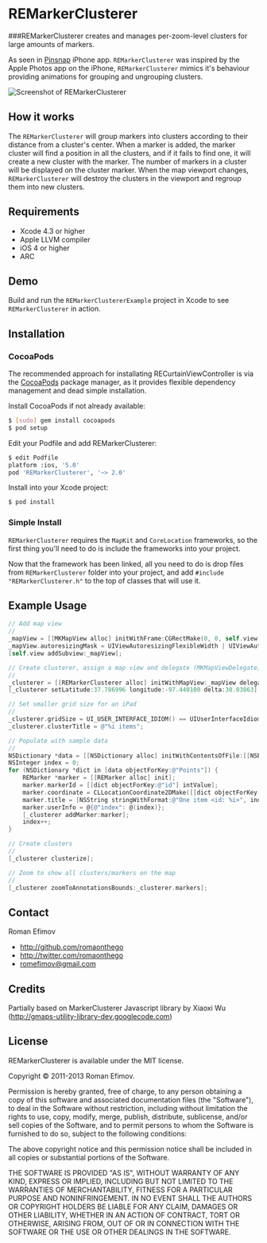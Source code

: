 # REMarkerClusterer
###REMarkerClusterer creates and manages per-zoom-level clusters for large amounts of markers.

As seen in [Pinsnap](http://itunes.apple.com/us/app/pinsnap/id457407067?mt=8) iPhone app. `REMarkerClusterer` was inspired by the Apple Photos app on the iPhone, `REMarkerClusterer` mimics it's behaviour providing animations for grouping and ungrouping clusters.

![Screenshot of REMarkerClusterer](https://github.com/romaonthego/REMarkerClusterer/raw/master/Screenshot.png "REMarkerClusterer Screenshot")

## How it works
The `REMarkerClusterer` will group markers into clusters according to their distance from a cluster's center. When a marker is added, the marker cluster will find a position in all the clusters, and if it fails to find one, it will create a new cluster with the marker. The number of markers in a cluster will be displayed on the cluster marker. When the map viewport changes, `REMarkerClusterer` will destroy the clusters in the viewport and regroup them into new clusters.

## Requirements
* Xcode 4.3 or higher
* Apple LLVM compiler
* iOS 4 or higher
* ARC

## Demo

Build and run the `REMarkerClustererExample` project in Xcode to see `REMarkerClusterer` in action.

## Installation

### CocoaPods

The recommended approach for installating RECurtainViewController is via the [CocoaPods](http://cocoapods.org/) package manager, as it provides flexible dependency management and dead simple installation.

Install CocoaPods if not already available:

``` bash
$ [sudo] gem install cocoapods
$ pod setup
```

Edit your Podfile and add REMarkerClusterer:

``` bash
$ edit Podfile
platform :ios, '5.0'
pod 'REMarkerClusterer', '~> 2.0'
```

Install into your Xcode project:

``` bash
$ pod install
```

### Simple Install

`REMarkerClusterer` requires the `MapKit` and `CoreLocation` frameworks, so the first thing you'll need to do is include the frameworks into your project.

Now that the framework has been linked, all you need to do is drop files from `REMarkerClusterer` folder into your project, and add `#include "REMarkerClusterer.h"` to the top of classes that will use it.

## Example Usage

``` objective-c
// Add map view
//
_mapView = [[MKMapView alloc] initWithFrame:CGRectMake(0, 0, self.view.frame.size.width, self.view.frame.size.height)];
_mapView.autoresizingMask = UIViewAutoresizingFlexibleWidth | UIViewAutoresizingFlexibleHeight;
[self.view addSubview:_mapView];

// Create clusterer, assign a map view and delegate (MKMapViewDelegate)
//
_clusterer = [[REMarkerClusterer alloc] initWithMapView:_mapView delegate:self];
[_clusterer setLatitude:37.786996 longitude:-97.440100 delta:30.03863];

// Set smaller grid size for an iPad
//
_clusterer.gridSize = UI_USER_INTERFACE_IDIOM() == UIUserInterfaceIdiomPhone ? 25 : 20;
_clusterer.clusterTitle = @"%i items";

// Populate with sample data
//
NSDictionary *data = [[NSDictionary alloc] initWithContentsOfFile:[[NSBundle mainBundle] pathForResource:@"Points" ofType:@"plist"]];
NSInteger index = 0;
for (NSDictionary *dict in [data objectForKey:@"Points"]) {
    REMarker *marker = [[REMarker alloc] init];
    marker.markerId = [[dict objectForKey:@"id"] intValue];
    marker.coordinate = CLLocationCoordinate2DMake([[dict objectForKey:@"latitude"] floatValue], [[dict objectForKey:@"longitude"] floatValue]);
    marker.title = [NSString stringWithFormat:@"One item <id: %i>", index];
    marker.userInfo = @{@"index": @(index)};
    [_clusterer addMarker:marker];
    index++;
}

// Create clusters
//
[_clusterer clusterize];

// Zoom to show all clusters/markers on the map
//
[_clusterer zoomToAnnotationsBounds:_clusterer.markers];
```

## Contact

Roman Efimov

- http://github.com/romaonthego
- http://twitter.com/romaonthego
- romefimov@gmail.com

## Credits

Partially based on MarkerClusterer Javascript library by Xiaoxi Wu (http://gmaps-utility-library-dev.googlecode.com)

## License

REMarkerClusterer is available under the MIT license.

Copyright © 2011-2013 Roman Efimov.

Permission is hereby granted, free of charge, to any person obtaining a copy of this software and associated documentation files (the "Software"), to deal in the Software without restriction, including without limitation the rights to use, copy, modify, merge, publish, distribute, sublicense, and/or sell copies of the Software, and to permit persons to whom the Software is furnished to do so, subject to the following conditions:

The above copyright notice and this permission notice shall be included in all copies or substantial portions of the Software.

THE SOFTWARE IS PROVIDED "AS IS", WITHOUT WARRANTY OF ANY KIND, EXPRESS OR IMPLIED, INCLUDING BUT NOT LIMITED TO THE WARRANTIES OF MERCHANTABILITY, FITNESS FOR A PARTICULAR PURPOSE AND NONINFRINGEMENT. IN NO EVENT SHALL THE AUTHORS OR COPYRIGHT HOLDERS BE LIABLE FOR ANY CLAIM, DAMAGES OR OTHER LIABILITY, WHETHER IN AN ACTION OF CONTRACT, TORT OR OTHERWISE, ARISING FROM, OUT OF OR IN CONNECTION WITH THE SOFTWARE OR THE USE OR OTHER DEALINGS IN THE SOFTWARE.
